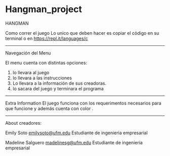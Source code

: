 # Hangman_project

HANGMAN

Como correr el juego
Lo unico que deben hacer es copiar el código en su terminal o en https://repl.it/languages/c 
_________________________________________________________

Navegación del Menu

  El menu cuenta con distintas opciones:
  1. lo llevara al juego
  2. lo llevara a las instrucciones
  3. Lo llevara a la información de sus creadoras.
  4. lo sacara del juego y terminara el programa
  _____________________________________________________
Extra Information
El juego funciona con los requerimentos necesarios para que funcione y además cuenta con color .
____________________________________________________________
About
creadores:

Emily Soto  emilysoto@ufm.edu Estudiante de ingenieria empresarial

Madeline Salguero madelinesg@ufm.edu  Estudiante de ingenieria empresarial
